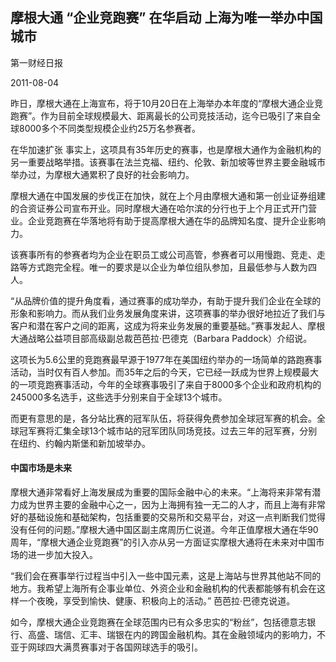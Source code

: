 ## 摩根大通 “企业竞跑赛” 在华启动 上海为唯一举办中国城市

<div class="article__time-byline">
	<p class="article__byline">第一财经日报</p>
	<time class="article__timestamp">2011-08-04</time>
</div>

昨日，摩根大通在上海宣布，将于10月20日在上海举办本年度的“摩根大通企业竞跑赛”。作为目前全球规模最大、距离最长的公司竞技活动，迄今已吸引了来自全球8000多个不同类型规模企业约25万名参赛者。

在华加速扩张
事实上，这项具有35年历史的赛事，也是摩根大通作为金融机构的另一重要战略举措。该赛事在法兰克福、纽约、伦敦、新加坡等世界主要金融城市举办过，为摩根大通累积了良好的社会影响力。

摩根大通在中国发展的步伐正在加快，就在上个月由摩根大通和第一创业证券组建的合资证券公司宣布开业。同时摩根大通在哈尔滨的分行也于上个月正式开门营业。企业竞跑赛在华落地将有助于提高摩根大通在华的品牌知名度、提升企业影响力。

该赛事所有的参赛者均为企业在职员工或公司高管，参赛者可以用慢跑、竞走、走路等方式跑完全程。唯一的要求是以企业为单位组队参加，且最低参与人数为四人。


“从品牌价值的提升角度看，通过赛事的成功举办，有助于提升我们企业在全球的形象和影响力。而从我们业务发展角度来讲，这项赛事的举办很好地拉近了我们与客户和潜在客户之间的距离，这成为将来业务发展的重要基础。”赛事发起人、摩根大通战略公益项目部高级副总裁芭芭拉·巴德克（Barbara Paddock）介绍说。

这项长为5.6公里的竞跑赛最早源于1977年在美国纽约举办的一场简单的路跑赛事活动，当时仅有百人参加。而35年之后的今天，它已经一跃成为世界上规模最大的一项竞跑赛事活动，今年的全球赛事吸引了来自于8000多个企业和政府机构的245000多名选手，这些选手分别来自于全球13个城市。

而更有意思的是，各分站比赛的冠军队伍，将获得免费参加全球冠军赛的机会。全球冠军赛将汇集全球13个城市站的冠军团队同场竞技。过去三年的冠军赛，分别在纽约、约翰内斯堡和新加坡举办。

#### 中国市场是未来

摩根大通非常看好上海发展成为重要的国际金融中心的未来。“上海将来非常有潜力成为世界主要的金融中心之一，因为上海拥有独一无二的人才，而且上海有非常好的基础设施和基础架构，包括重要的交易所和交易平台，对这一点判断我们觉得没有任何的问题。”摩根大通中国区副主席周历仁说道。今年正值摩根大通在华90周年，“摩根大通企业竞跑赛”的引入亦从另一方面证实摩根大通将在未来对中国市场的进一步加大投入。

“我们会在赛事举行过程当中引入一些中国元素，这是上海站与世界其他站不同的地方。我希望上海所有企事业单位、外资企业和金融机构的代表都能够有机会在这样一个夜晚，享受到愉快、健康、积极向上的活动。” 芭芭拉·巴德克说道。

如今，摩根大通企业竞跑赛在全球范围内已有众多忠实的“粉丝”，包括德意志银行、高盛、瑞信、汇丰、瑞银在内的跨国金融机构。其在金融领域内的影响力，不亚于网球四大满贯赛事对于各国网球选手的吸引。